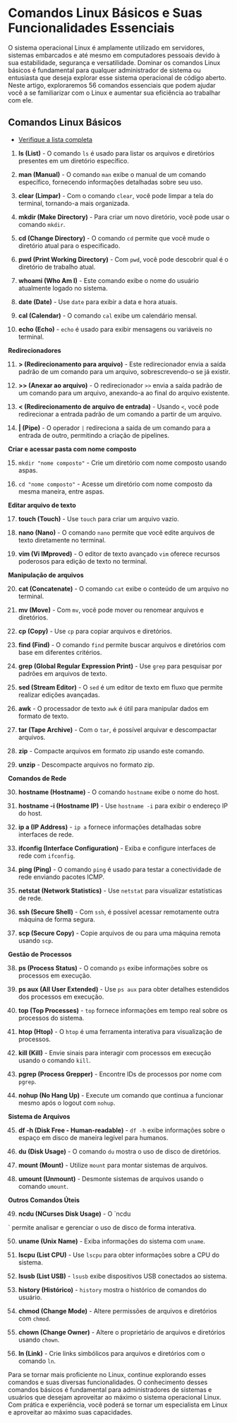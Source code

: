 # Comandos Linux Básicos e Suas Funcionalidades Essenciais

O sistema operacional Linux é amplamente utilizado em servidores, sistemas embarcados e até mesmo em computadores pessoais devido à sua estabilidade, segurança e versatilidade. Dominar os comandos Linux básicos é fundamental para qualquer administrador de sistema ou entusiasta que deseja explorar esse sistema operacional de código aberto. Neste artigo, exploraremos 56 comandos essenciais que podem ajudar você a se familiarizar com o Linux e aumentar sua eficiência ao trabalhar com ele.

## Comandos Linux Básicos 
- [Verifique a lista completa](./lista_comandos_completa.md)

1. **ls (List)** - O comando `ls` é usado para listar os arquivos e diretórios presentes em um diretório específico.

2. **man (Manual)** - O comando `man` exibe o manual de um comando específico, fornecendo informações detalhadas sobre seu uso.

3. **clear (Limpar)** - Com o comando `clear`, você pode limpar a tela do terminal, tornando-a mais organizada.

4. **mkdir (Make Directory)** - Para criar um novo diretório, você pode usar o comando `mkdir`.

5. **cd (Change Directory)** - O comando `cd` permite que você mude o diretório atual para o especificado.

6. **pwd (Print Working Directory)** - Com `pwd`, você pode descobrir qual é o diretório de trabalho atual.

7. **whoami (Who Am I)** - Este comando exibe o nome do usuário atualmente logado no sistema.

8. **date (Date)** - Use `date` para exibir a data e hora atuais.

9. **cal (Calendar)** - O comando `cal` exibe um calendário mensal.

10. **echo (Echo)** - `echo` é usado para exibir mensagens ou variáveis no terminal.

**Redirecionadores**

11. **> (Redirecionamento para arquivo)** - Este redirecionador envia a saída padrão de um comando para um arquivo, sobrescrevendo-o se já existir.

12. **>> (Anexar ao arquivo)** - O redirecionador `>>` envia a saída padrão de um comando para um arquivo, anexando-a ao final do arquivo existente.

13. **< (Redirecionamento de arquivo de entrada)** - Usando `<`, você pode redirecionar a entrada padrão de um comando a partir de um arquivo.

14. **| (Pipe)** - O operador `|` redireciona a saída de um comando para a entrada de outro, permitindo a criação de pipelines.

**Criar e acessar pasta com nome composto**

15. `mkdir "nome composto"` - Crie um diretório com nome composto usando aspas.

16. `cd "nome composto"` - Acesse um diretório com nome composto da mesma maneira, entre aspas.

**Editar arquivo de texto**

17. **touch (Touch)** - Use `touch` para criar um arquivo vazio.

18. **nano (Nano)** - O comando `nano` permite que você edite arquivos de texto diretamente no terminal.

19. **vim (Vi IMproved)** - O editor de texto avançado `vim` oferece recursos poderosos para edição de texto no terminal.

**Manipulação de arquivos**

20. **cat (Concatenate)** - O comando `cat` exibe o conteúdo de um arquivo no terminal.

21. **mv (Move)** - Com `mv`, você pode mover ou renomear arquivos e diretórios.

22. **cp (Copy)** - Use `cp` para copiar arquivos e diretórios.

23. **find (Find)** - O comando `find` permite buscar arquivos e diretórios com base em diferentes critérios.

24. **grep (Global Regular Expression Print)** - Use `grep` para pesquisar por padrões em arquivos de texto.

25. **sed (Stream Editor)** - O `sed` é um editor de texto em fluxo que permite realizar edições avançadas.

26. **awk** - O processador de texto `awk` é útil para manipular dados em formato de texto.

27. **tar (Tape Archive)** - Com o `tar`, é possível arquivar e descompactar arquivos.

28. **zip** - Compacte arquivos em formato zip usando este comando.

29. **unzip** - Descompacte arquivos no formato zip.

**Comandos de Rede**

30. **hostname (Hostname)** - O comando `hostname` exibe o nome do host.

31. **hostname -i (Hostname IP)** - Use `hostname -i` para exibir o endereço IP do host.

32. **ip a (IP Address)** - `ip a` fornece informações detalhadas sobre interfaces de rede.

33. **ifconfig (Interface Configuration)** - Exiba e configure interfaces de rede com `ifconfig`.

34. **ping (Ping)** - O comando `ping` é usado para testar a conectividade de rede enviando pacotes ICMP.

35. **netstat (Network Statistics)** - Use `netstat` para visualizar estatísticas de rede.

36. **ssh (Secure Shell)** - Com `ssh`, é possível acessar remotamente outra máquina de forma segura.

37. **scp (Secure Copy)** - Copie arquivos de ou para uma máquina remota usando `scp`.

**Gestão de Processos**

38. **ps (Process Status)** - O comando `ps` exibe informações sobre os processos em execução.

39. **ps aux (All User Extended)** - Use `ps aux` para obter detalhes estendidos dos processos em execução.

40. **top (Top Processes)** - `top` fornece informações em tempo real sobre os processos do sistema.

41. **htop (Htop)** - O `htop` é uma ferramenta interativa para visualização de processos.

42. **kill (Kill)** - Envie sinais para interagir com processos em execução usando o comando `kill`.

43. **pgrep (Process Grepper)** - Encontre IDs de processos por nome com `pgrep`.

44. **nohup (No Hang Up)** - Execute um comando que continua a funcionar mesmo após o logout com `nohup`.

**Sistema de Arquivos**

45. **df -h (Disk Free - Human-readable)** - `df -h` exibe informações sobre o espaço em disco de maneira legível para humanos.

46. **du (Disk Usage)** - O comando `du` mostra o uso de disco de diretórios.

47. **mount (Mount)** - Utilize `mount` para montar sistemas de arquivos.

48. **umount (Unmount)** - Desmonte sistemas de arquivos usando o comando `umount`.

**Outros Comandos Úteis**

49. **ncdu (NCurses Disk Usage)** - O `ncdu

` permite analisar e gerenciar o uso de disco de forma interativa.

50. **uname (Unix Name)** - Exiba informações do sistema com `uname`.

51. **lscpu (List CPU)** - Use `lscpu` para obter informações sobre a CPU do sistema.

52. **lsusb (List USB)** - `lsusb` exibe dispositivos USB conectados ao sistema.

53. **history (Histórico)** - `history` mostra o histórico de comandos do usuário.

54. **chmod (Change Mode)** - Altere permissões de arquivos e diretórios com `chmod`.

55. **chown (Change Owner)** - Altere o proprietário de arquivos e diretórios usando `chown`.

56. **ln (Link)** - Crie links simbólicos para arquivos e diretórios com o comando `ln`.

Para se tornar mais proficiente no Linux, continue explorando esses comandos e suas diversas funcionalidades. O conhecimento desses comandos básicos é fundamental para administradores de sistemas e usuários que desejam aproveitar ao máximo o sistema operacional Linux. Com prática e experiência, você poderá se tornar um especialista em Linux e aproveitar ao máximo suas capacidades.
